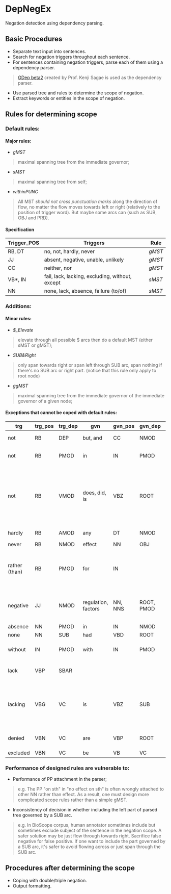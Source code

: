 DepNegEx
========

Negation detection using dependency parsing.

## Basic Procedures ##

* Separate text input into sentences.
* Search for negation triggers throughout each sentence.
* For sentences containing negation triggers, parse each of them using a dependency parser.  
> [GDep beta2](http://people.ict.usc.edu/~sagae/parser/gdep/) created by Prof. Kenji Sagae is used as the dependency parser.

* Use parsed tree and rules to determine the scope of negation.
* Extract keywords or entities in the scope of negation.

## Rules for determining scope

### Default rules:

#### Major rules:

* *gMST*
> maximal spanning tree from the immediate governor;
* *sMST*
> maximal spanning tree from self;
* *withinPUNC*
> All MST *should not cross punctuation marks* along the direction of flow, no matter the flow moves towards left or right (relatively to the position of trigger word). But maybe some arcs can (such as SUB<sure>, OBJ and PRD<not sure for these two>).

#### Specification

| Trigger_POS | Triggers | Rule |
|  --- | --- | --- |
| RB, DT | no, not, hardly, never | *gMST* |
| JJ | absent, negative, unable, unlikely | *gMST* |
| CC | neither, nor | *gMST* |
| VB\*, IN | fail, lack, lacking, excluding, without, except | *sMST* |
| NN | none, lack, absence, failure (to/of)| *sMST* |

### Additions:
#### Minor rules:

* *$_Elevate* 
> elevate through all possible $ arcs then do a default MST (either sMST or gMST);
* *SUB&Right* 
> only span towards right or span left through SUB arc, span nothing if there's no SUB arc or right part. (notice that this rule only apply to root node)
* *ggMST*
> maximal spanning tree from the immediate governor of the immediate governor of a given node;

#### Exceptions that cannot be coped with default rules:

| trg | trg_pos | trg_dep | gvn | gvn_pos | gvn_dep | rule | comment |
| --- | --- | --- | --- | --- | --- | --- | --- |
| not | RB | DEP | but, and | CC | NMOD | ggMST | or *DEP_Elevate*; *SUB&Right* |
| not | RB | PMOD | in | IN | PMOD |gMST| PMOD arc *can* cross punctuation?|
| not | RB | VMOD | does, did, is | VBZ | ROOT | gMST | *cannot* span left towards "Although/IN", "Therefore/RB", "Moreover/RB" or "like/IN" through a VMOD arc; or *SUB&Right* |
| hardly | RB | AMOD | any | DT | NMOD | ggMST | or *AMOD_Elevate* |
| never | RB | NMOD | effect | NN | OBJ | gMST | *SUB&Right* |
| rather (than) | RB | PMOD | for | IN | | gMST | *SUB&Right* and only keep words whose indices are larger than that of "rather than" |
| negative | JJ | NMOD | regulation, factors | NN, NNS | ROOT, PMOD | gMST | only span through of/IN NMOD arc; "factors" has no children |
| absence | NN | PMOD | in | IN | NMOD | gMST | *PMOD_Elevate* |
| none | NN | SUB | had | VBD | ROOT | gMST | *SUB&Right* |
| without | IN | PMOD | with | IN | PMOD | gMST | only span through PMOD towards right |
| lack | VBP | SBAR | | | | sMST | forbid VMOD branching to MD or VB* |
| lacking | VBG | VC | is | VBZ | SUB | gMST | SUB arc can span across punctuations; notice that sMST is appropriate for most "lacking" |
| denied | VBN | VC | are | VBP | ROOT | gMST | only span through SUB arc |
| excluded | VBN | VC | be | VB | VC | ggMST | or *VC_Elevate* |

### Performance of designed rules are vulnerable to:

* Performance of PP attachment in the parser;
> e.g. The PP "on sth" in "no effect on sth" is often wrongly attached to other NN rather than effect. As a result, one must design more complicated scope rules rather than a simple gMST.

* Inconsistency of decision in whether including the left part of parsed tree governed by a SUB arc.
> e.g. In BioScope corpus, human annotator sometimes include but sometimes exclude subject of the sentence in the negation scope. A safer solution may be just flow through towards right. Sacrifice false negative for false positive. If one want to include the part governed by a SUB arc, it's safer to avoid flowing across or just span through the SUB arc.

## Procedures after determining the scope
* Coping with double/triple negation.
* Output formatting.